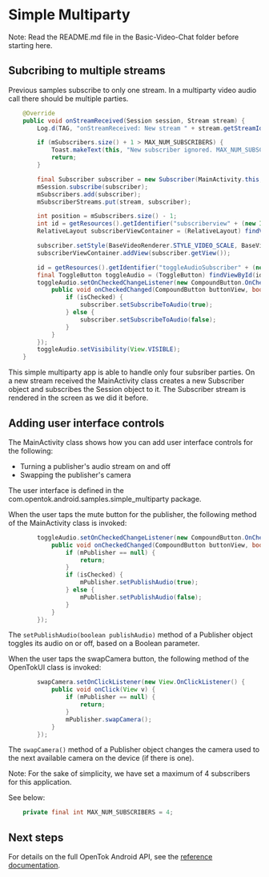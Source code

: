 # Simple Multiparty

Note: Read the README.md file in the Basic-Video-Chat folder before starting here.

## Subcribing to multiple streams

Previous samples subscribe to only one stream. In a multiparty video audio call
there should be multiple parties.

```java
    @Override
    public void onStreamReceived(Session session, Stream stream) {
        Log.d(TAG, "onStreamReceived: New stream " + stream.getStreamId() + " in session " + session.getSessionId());

        if (mSubscribers.size() + 1 > MAX_NUM_SUBSCRIBERS) {
            Toast.makeText(this, "New subscriber ignored. MAX_NUM_SUBSCRIBERS limit reached.", Toast.LENGTH_LONG).show();
            return;
        }

        final Subscriber subscriber = new Subscriber(MainActivity.this, stream);
        mSession.subscribe(subscriber);
        mSubscribers.add(subscriber);
        mSubscriberStreams.put(stream, subscriber);

        int position = mSubscribers.size() - 1;
        int id = getResources().getIdentifier("subscriberview" + (new Integer(position)).toString(), "id", MainActivity.this.getPackageName());
        RelativeLayout subscriberViewContainer = (RelativeLayout) findViewById(id);

        subscriber.setStyle(BaseVideoRenderer.STYLE_VIDEO_SCALE, BaseVideoRenderer.STYLE_VIDEO_FILL);
        subscriberViewContainer.addView(subscriber.getView());

        id = getResources().getIdentifier("toggleAudioSubscriber" + (new Integer(position)).toString(), "id", MainActivity.this.getPackageName());
        final ToggleButton toggleAudio = (ToggleButton) findViewById(id);
        toggleAudio.setOnCheckedChangeListener(new CompoundButton.OnCheckedChangeListener() {
            public void onCheckedChanged(CompoundButton buttonView, boolean isChecked) {
                if (isChecked) {
                    subscriber.setSubscribeToAudio(true);
                } else {
                    subscriber.setSubscribeToAudio(false);
                }
            }
        });
        toggleAudio.setVisibility(View.VISIBLE);
    }
```

This simple multiparty app is able to handle only four subsriber parties. On a
new stream received the MainActivity class creates a new Subscriber object and
subscribes the Session object to it. The Subscriber stream is rendered in the
screen as we did it before.

## Adding user interface controls

The MainActivity class shows how you can add user interface controls for the following:

* Turning a publisher's audio stream on and off
* Swapping the publisher's camera

The user interface is defined in the com.opentok.android.samples.simple_multiparty package.

When the user taps the mute button for the publisher, the following method of the MainActivity class
is invoked:

```java
        toggleAudio.setOnCheckedChangeListener(new CompoundButton.OnCheckedChangeListener() {
            public void onCheckedChanged(CompoundButton buttonView, boolean isChecked) {
                if (mPublisher == null) {
                    return;
                }
                if (isChecked) {
                    mPublisher.setPublishAudio(true);
                } else {
                    mPublisher.setPublishAudio(false);
                }
            }
        });
```

The `setPublishAudio(boolean publishAudio)` method of a Publisher object toggles its audio on or off, based on a
Boolean parameter.

When the user taps the swapCamera button, the following method of the OpenTokUI class
is invoked:

```java
        swapCamera.setOnClickListener(new View.OnClickListener() {
            public void onClick(View v) {
                if (mPublisher == null) {
                    return;
                }
                mPublisher.swapCamera();
            }
        });
```

The `swapCamera()` method of a Publisher object changes the camera used to the next available camera
on the device (if there is one).

Note: For the sake of simplicity, we have set a maximum of 4 subscribers for this application.

See below: 
```java
    private final int MAX_NUM_SUBSCRIBERS = 4;
```

## Next steps

For details on the full OpenTok Android API, see the [reference
documentation](https://tokbox.com/opentok/libraries/client/android/reference/index.html).
